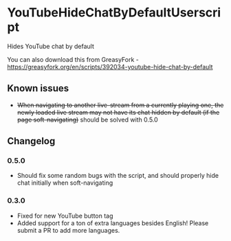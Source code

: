 # YouTubeHideChatByDefaultUserscript

Hides YouTube chat by default

You can also download this from GreasyFork - https://greasyfork.org/en/scripts/392034-youtube-hide-chat-by-default

## Known issues

- ~~When navigating to another live-stream from a currently playing one, the newly loaded live stream may not have its chat hidden by default (if the page soft-navigating)~~ should be solved with 0.5.0

## Changelog

### 0.5.0

- Should fix some random bugs with the script, and should properly hide chat initially when soft-navigating

### 0.3.0

- Fixed for new YouTube button tag
- Added support for a ton of extra languages besides English! Please submit a PR to add more languages.
